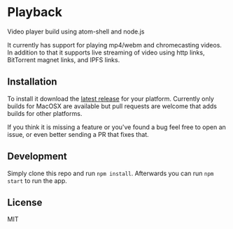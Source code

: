 # Playback

Video player build using atom-shell and node.js

It currently has support for playing mp4/webm and chromecasting videos.
In addition to that it supports live streaming of video using http links, BitTorrent magnet links, and IPFS links.

## Installation

To install it download the [latest release](https://github.com/mafintosh/playback/releases/latest) for your platform.
Currently only builds for MacOSX are available but pull requests are welcome that adds builds for other platforms.

If you think it is missing a feature or you've found a bug feel free to open an issue, or even better sending a PR that fixes that.

## Development

Simply clone this repo and run `npm install`.
Afterwards you can run `npm start` to run the app.

## License

MIT
